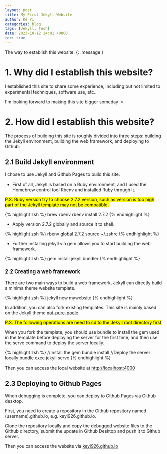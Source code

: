 ```yaml
---
layout: post
title: My First Jekyll Website
author: Ke Yi
categories: blog
tags: [Jekyll, Tech]
date: 2023-10-12 14:01 +0800
toc: true
---
```

The way to establish this website.
{: .message }

# 1. Why did I establish this website?
I established this site to share some experience, including but not limited to experimental techniques, software use, etc..

I'm looking forward to making this site bigger someday :>

# 2. How did I establish this website?
The process of building this site is roughly divided into three steps: building the Jekyll environment, building the web framework, and deploying to Github.

## 2.1 Build Jekyll environment
I chose to use Jekyll and Github Pages to build this site.

- First of all, Jekyll is based on a Ruby environment, and I used the Homebrew control tool Rbenv and installed Ruby through it.

<mark>P.S. Ruby version try to choose 2.7.2 version, such as version is too high part of the Jekyll template may not be compatible.</mark>

{% highlight zsh %}
brew rbenv
rbenv install 2.7.2
{% endhighlight %}

- Apply version 2.7.2 globally and source it to shell.

{% highlight zsh %}
rbenv global 2.7.2
source ~/.zshrc
{% endhighlight %}

- Further installing jekyll via gem allows you to start building the web framework.

{% highlight zsh %}
gem install jekyll bundler
{% endhighlight %}


### 2.2 Creating a web framework
There are two main ways to build a web framework, Jekyll can directly build a minima theme website template.

{% highlight zsh %}
jekyll new mywebsite
{% endhighlight %}

In addition, you can also fork existing templates. This site is mainly based on the Jekyll theme [not-pure-poole](https://github.com/vszhub/not-pure-poole)

<mark>P.S. The following operations are need to cd to the Jekyll root directory first</mark>

When you fork the template, you should use bundle to install the gem used in the template before deploying the server for the first time, and then use the serve command to deploy the server locally.

{% highlight zsh %}
//Install the gem
bundle install
//Deploy the server locally
bundle exec jekyll serve
{% endhighlight %}

Then you can access the local website at [http://localhost:4000](http://localhost:4000)

## 2.3 Deploying to Github Pages
When debugging is complete, you can deploy to Github Pages via Github desktop.

First, you need to create a repository in the Github repository named (username).github.io, e.g. keyi926.github.io.

Clone the repository locally and copy the debugged website files to the Github directory, submit the update in Github Desktop and push it to Github server.

Then you can access the website via [keyi926.github.io](http://keyi926.github.io)
